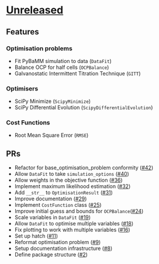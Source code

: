 # [Unreleased](https://github.com/paramm-team/pybamm-param/)

## Features

### Optimisation problems

* Fit PyBaMM simulation to data (`DataFit`)
* Balance OCP for half cells (`OCPBalance`)
* Galvanostatic Intermittent Titration Technique (`GITT`)

### Optimisers

* SciPy Minimize (`ScipyMinimize`)
* SciPy Differential Evolution (`ScipyDifferentialEvolution`)

### Cost Functions
* Root Mean Square Error (`RMSE`)


## PRs

- Refactor for base_optimisation_problem conformity ([#42](https://github.com/paramm-team/pybamm-param/pull/42))
- Allow `DataFit` to take `simulation_options` ([#40](https://github.com/paramm-team/pybamm-param/pull/40))
- Allow weights in the objective function ([#36](https://github.com/paramm-team/pybamm-param/pull/36))
- Implement maximum likelihood estimation ([#32](https://github.com/paramm-team/pybamm-param/pull/32))
- Add `__str__` to `OptimisationResult` ([#31](https://github.com/paramm-team/pybamm-param/pull/31))
- Improve documentation ([#29](https://github.com/paramm-team/pybamm-param/pull/29))
- Implement `CostFunction` class ([#25](https://github.com/paramm-team/pybamm-param/pull/25))
- Improve initial guess and bounds for `OCPBalance`([#24](https://github.com/paramm-team/pybamm-param/pull/24))
- Scale variables in `DataFit` ([#19](https://github.com/paramm-team/pybamm-param/pull/19))
- Allow `DataFit` to optimise multiple variables ([#18](https://github.com/paramm-team/pybamm-param/pull/18))
- Fix plotting to work with multiple variables ([#16](https://github.com/paramm-team/pybamm-param/pull/16))
- Set up hatch ([#11](https://github.com/paramm-team/pybamm-param/pull/11))
- Reformat optimisation problem ([#9](https://github.com/paramm-team/pybamm-param/pull/0))
- Setup documentation infrastructure ([#8](https://github.com/paramm-team/pybamm-param/pull/8))
- Define package structure ([#2](https://github.com/paramm-team/pybamm-param/pull/2))
